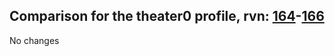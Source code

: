 ## Comparison for the theater0 profile, rvn: [164](https://github.com/PRO100KatYT/FortniteProfileRevisions/tree/main/profiles/theater0/164%20theater0.json)-[166](https://github.com/PRO100KatYT/FortniteProfileRevisions/tree/main/profiles/theater0/166%20theater0.json)

No changes
